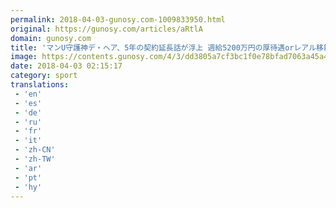 ```yaml
---
permalink: 2018-04-03-gunosy.com-1009833950.html
original: https://gunosy.com/articles/aRtlA
domain: gunosy.com
title: 'マンU守護神デ・ヘア、5年の契約延長話が浮上 週給5200万円の厚待遇orレアル移籍か（Football ZONE web） - グノシー'
image: https://contents.gunosy.com/4/3/dd3805a7cf3bc1f0e78bfad7063a45a4_content.jpg
date: 2018-04-03 02:15:17
category: sport
translations: 
 - 'en'
 - 'es'
 - 'de'
 - 'ru'
 - 'fr'
 - 'it'
 - 'zh-CN'
 - 'zh-TW'
 - 'ar'
 - 'pt'
 - 'hy'
---
```


